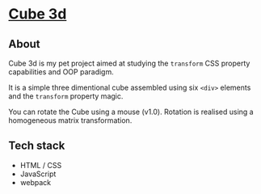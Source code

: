 # [Cube 3d](https://arturabdullin.github.io/cube3d/)
## About
Cube 3d is my pet project aimed at studying the ```transform``` CSS property capabilities and OOP paradigm.

It is a simple three dimentional cube assembled using six ```<div>``` elements and the ```transform``` property magic.

You can rotate the Cube using a mouse (v1.0). Rotation is realised using a homogeneous matrix transformation.

## Tech stack
- HTML / CSS
- JavaScript
- webpack
